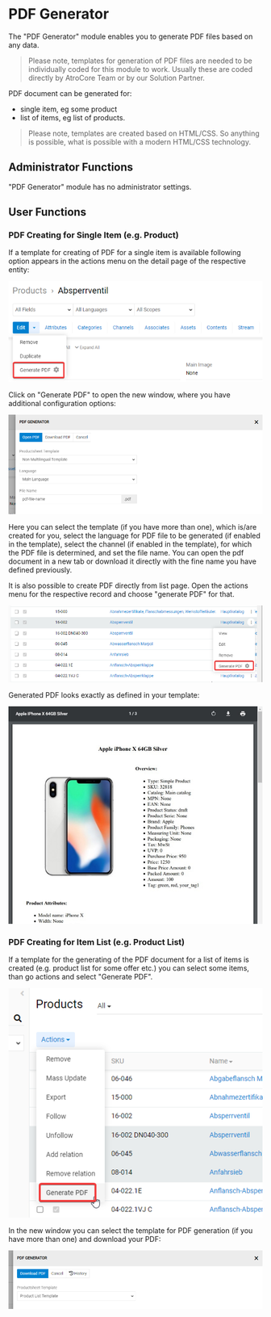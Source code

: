 # PDF Generator

The "PDF Generator" module enables you to generate PDF files based on any data.

> Please note, templates for generation of PDF files are needed to be individually coded for this module to work. Usually these are coded directly by AtroCore Team or by our Solution Partner.

PDF document can be generated for:
- single item, eg some product
- list of items, eg list of products.

> Please note, templates are created based on HTML/CSS. So anything is possible, what is possible with a modern HTML/CSS technology.

## Administrator Functions

"PDF Generator" module has no administrator settings.

## User Functions 

### PDF Creating for Single Item (e.g. Product)

If a template for creating of PDF for a single item is available following option appears in the actions menu on the detail page of the respective entity:

![pdf-generator-function](./_assets/pdf-generator/pdf-generator-function.png)

Click on "Generate PDF" to open the new window, where you have additional configuration options:

![pdf-generator-popup](./_assets/pdf-generator/pdf-generator-popup.png)

Here you can select the template (if you have more than one), which is/are created for you, select the language for PDF file to be generated (if enabled in the template), select the channel (if enabled in the template), for which the PDF file is determined, and set the file name. You can open the pdf document in a new tab or download it directly with the fine name you have defined previously.

It is also possible to create PDF directly from list page. Open the actions menu for the respective record and choose "generate PDF" for that.

![generate-pdf-item-menu](./_assets/pdf-generator/generate-pdf-item-menu.png)

Generated PDF looks exactly as defined in your template:

![Generated PDF](./_assets/pdf-generator/generated-pdf.jpg)

### PDF Creating for Item List (e.g. Product List)

If a template for the generating of the PDF document for a list of items is created (e.g. product list for some offer etc.) you can select some items, than go actions and select "Generate PDF". 

![generate-pdf-for-selected-items](./_assets/pdf-generator/generate-pdf-for-selected-items.png)

In the new window you can select the template for PDF generation (if you have more than one) and download your PDF:

![pdf-generator-popup-for-list](./_assets/pdf-generator/pdf-generator-popup-for-list.png)
